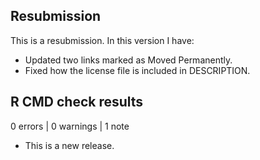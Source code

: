 ## Resubmission
This is a resubmission. In this version I have:

* Updated two links marked as Moved Permanently.
* Fixed how the license file is included in DESCRIPTION.

## R CMD check results

0 errors | 0 warnings | 1 note

* This is a new release.
